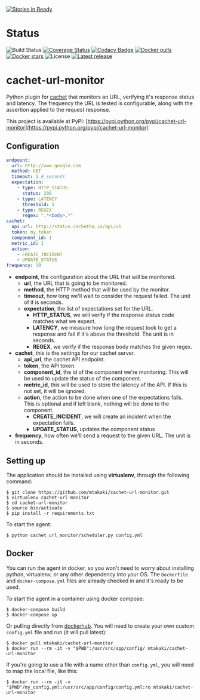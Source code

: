 [![Stories in Ready](https://badge.waffle.io/mtakaki/cachet-url-monitor.png?label=ready&title=Ready)](https://waffle.io/mtakaki/cachet-url-monitor)
# Status
![Build Status](https://codeship.com/projects/5a246b70-f088-0133-9388-2640b49afa9e/status?branch=master)
[![Coverage Status](https://coveralls.io/repos/github/mtakaki/cachet-url-monitor/badge.svg?branch=master)](https://coveralls.io/github/mtakaki/cachet-url-monitor?branch=master)
[![Codacy Badge](https://api.codacy.com/project/badge/Grade/7ef4123130ef4140b8ea7b94d460ba64)](https://www.codacy.com/app/mitsuotakaki/cachet-url-monitor?utm_source=github.com&amp;utm_medium=referral&amp;utm_content=mtakaki/cachet-url-monitor&amp;utm_campaign=Badge_Grade)
[![Docker pulls](https://img.shields.io/docker/pulls/mtakaki/cachet-url-monitor.svg)](https://hub.docker.com/r/mtakaki/cachet-url-monitor/)
[![Docker stars](https://img.shields.io/docker/stars/mtakaki/cachet-url-monitor.svg)](https://hub.docker.com/r/mtakaki/cachet-url-monitor/)
![License](https://img.shields.io/github/license/mtakaki/cachet-url-monitor.svg)
[![Latest release](https://img.shields.io/pypi/v/cachet-url-monitor.svg)](https://pypi.python.org/pypi/cachet-url-monitor)

cachet-url-monitor
========================
Python plugin for [cachet](cachethq.io) that monitors an URL, verifying it's response status and latency. The frequency the URL is tested is configurable, along with the assertion applied to the request response.

This project is available at PyPI: [https://pypi.python.org/pypi/cachet-url-monitor](https://pypi.python.org/pypi/cachet-url-monitor)

## Configuration

```yaml
endpoint:
  url: http://www.google.com
  method: GET
  timeout: 1 # seconds
  expectation:
    - type: HTTP_STATUS
      status: 200
    - type: LATENCY
      threshold: 1
    - type: REGEX
      regex: ".*<body>.*"
cachet:
  api_url: http://status.cachethq.io/api/v1
  token: my_token
  component_id: 1
  metric_id: 1
  action:
    - CREATE_INCIDENT
    - UPDATE_STATUS
frequency: 30
```

- **endpoint**, the configuration about the URL that will be monitored.
    - **url**, the URL that is going to be monitored.
    - **method**, the HTTP method that will be used by the monitor.
    - **timeout**, how long we'll wait to consider the request failed. The unit of it is seconds.
    - **expectation**, the list of expectations set for the URL.
        - **HTTP_STATUS**, we will verify if the response status code matches what we expect.
        - **LATENCY**, we measure how long the request took to get a response and fail if it's above the threshold. The unit is in seconds.
        - **REGEX**, we verify if the response body matches the given regex.
- **cachet**, this is the settings for our cachet server.
    - **api_url**, the cachet API endpoint.
    - **token**, the API token.
    - **component_id**, the id of the component we're monitoring. This will be used to update the status of the component.
    - **metric_id**, this will be used to store the latency of the API. If this is not set, it will be ignored.
    - **action**, the action to be done when one of the expectations fails. This is optional and if left blank, nothing will be done to the component.
        - **CREATE_INCIDENT**, we will create an incident when the expectation fails.
        - **UPDATE_STATUS**, updates the component status
- **frequency**, how often we'll send a request to the given URL. The unit is in seconds.

## Setting up

The application should be installed using **virtualenv**, through the following command:

```
$ git clone https://github.com/mtakaki/cachet-url-monitor.git
$ virtualenv cachet-url-monitor
$ cd cachet-url-monitor
$ source bin/activate
$ pip install -r requirements.txt
```

To start the agent:

```
$ python cachet_url_monitor/scheduler.py config.yml
```

## Docker

You can run the agent in docker, so you won't need to worry about installing python, virtualenv, or any other dependency into your OS. The `Dockerfile` and `docker-compose.yml` files are already checked in and it's ready to be used.

To start the agent in a container using docker compose:

```
$ docker-compose build
$ docker-compose up
```

Or pulling directly from [dockerhub](https://hub.docker.com/r/mtakaki/cachet-url-monitor/). You will need to create your own custom `config.yml` file and run (it will pull latest):

```
$ docker pull mtakaki/cachet-url-monitor
$ docker run --rm -it -v "$PWD":/usr/src/app/config/ mtakaki/cachet-url-monitor
```

If you're going to use a file with a name other than `config.yml`, you will need to map the local file, like this:

```
$ docker run --rm -it -v "$PWD"/my_config.yml:/usr/src/app/config/config.yml:ro mtakaki/cachet-url-monitor
```
